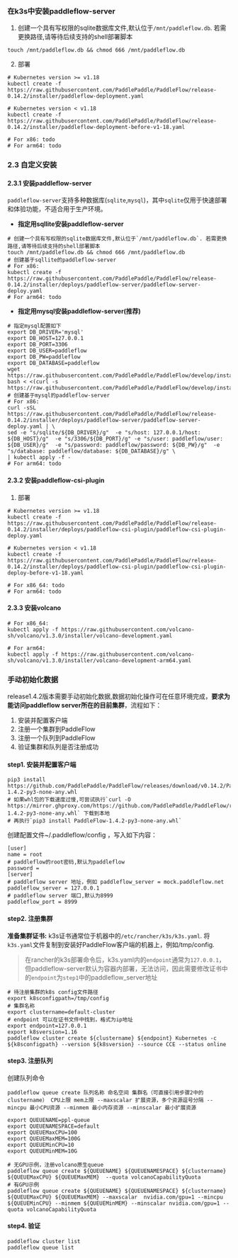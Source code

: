 ### 在k3s中安装paddleflow-server
1. 创建一个具有写权限的sqlite数据库文件,默认位于`/mnt/paddleflow.db`. 若需更换路径,请等待后续支持的shell部署脚本

```shell
touch /mnt/paddleflow.db && chmod 666 /mnt/paddleflow.db
```

2. 部署

```shell
# Kubernetes version >= v1.18
kubectl create -f https://raw.githubusercontent.com/PaddlePaddle/PaddleFlow/release-0.14.2/installer/paddleflow-deployment.yaml

# Kubernetes version < v1.18
kubectl create -f https://raw.githubusercontent.com/PaddlePaddle/PaddleFlow/release-0.14.2/installer/paddleflow-deployment-before-v1-18.yaml

# For x86: todo
# For arm64: todo
```

### 2.3 自定义安装
#### 2.3.1 安装paddleflow-server
`paddleflow-server`支持多种数据库(`sqlite`,`mysql`)，其中`sqlite`仅用于快速部署和体验功能，不适合用于生产环境。
- **指定用sqllite安装paddleflow-server**
```shell
# 创建一个具有写权限的sqlite数据库文件,默认位于`/mnt/paddleflow.db`. 若需更换路径,请等待后续支持的shell部署脚本
touch /mnt/paddleflow.db && chmod 666 /mnt/paddleflow.db
# 创建基于sqllite的paddleflow-server
# For x86:
kubectl create -f https://raw.githubusercontent.com/PaddlePaddle/PaddleFlow/release-0.14.2/installer/deploys/paddleflow-server/paddleflow-server-deploy.yaml
# For arm64: todo
```

- **指定用mysql安装paddleflow-server(推荐)**
```shell
# 指定mysql配置如下
export DB_DRIVER='mysql'
export DB_HOST=127.0.0.1
export DB_PORT=3306
export DB_USER=paddleflow
export DB_PW=paddleflow
export DB_DATABASE=paddleflow
wget https://raw.githubusercontent.com/PaddlePaddle/PaddleFlow/develop/installer/database/paddleflow.sql
bash < <(curl -s https://raw.githubusercontent.com/PaddlePaddle/PaddleFlow/develop/installer/database/execute.sh)
# 创建基于mysql的paddleflow-server
# For x86:
curl -sSL https://raw.githubusercontent.com/PaddlePaddle/PaddleFlow/release-0.14.2/installer/deploys/paddleflow-server/paddleflow-server-deploy.yaml | \
sed -e "s/sqlite/${DB_DRIVER}/g"  -e "s/host: 127.0.0.1/host: ${DB_HOST}/g"  -e "s/3306/${DB_PORT}/g" -e "s/user: paddleflow/user: ${DB_USER}/g"  -e "s/password: paddleflow/password: ${DB_PW}/g"  -e "s/database: paddleflow/database: ${DB_DATABASE}/g" \
| kubectl apply -f -
# For arm64: todo
```

#### 2.3.2 安装paddleflow-csi-plugin

1. 部署

```shell
# Kubernetes version >= v1.18
kubectl create -f https://raw.githubusercontent.com/PaddlePaddle/PaddleFlow/release-0.14.2/installer/deploys/paddleflow-csi-plugin/paddleflow-csi-plugin-deploy.yaml

# Kubernetes version < v1.18
kubectl create -f https://raw.githubusercontent.com/PaddlePaddle/PaddleFlow/release-0.14.2/installer/deploys/paddleflow-csi-plugin/paddleflow-csi-plugin-deploy-before-v1-18.yaml

# For x86_64: todo
# For arm64: todo
```

#### 2.3.3 安装volcano
```shell
# For x86_64:
kubectl apply -f https://raw.githubusercontent.com/volcano-sh/volcano/v1.3.0/installer/volcano-development.yaml

# For arm64:
kubectl apply -f https://raw.githubusercontent.com/volcano-sh/volcano/v1.3.0/installer/volcano-development-arm64.yaml
```
### 手动初始化数据
release1.4.2版本需要手动初始化数据,数据初始化操作可在任意环境完成，**要求为能访问paddleflow server所在的目前集群**，流程如下：
1. 安装并配置客户端
2. 注册一个集群到PaddleFlow
3. 注册一个队列到PaddleFlow
4. 验证集群和队列是否注册成功

#### step1. 安装并配置客户端

```shell
pip3 install https://github.com/PaddlePaddle/PaddleFlow/releases/download/v0.14.2/PaddleFlow-1.4.2-py3-none-any.whl
# 如果whl包的下载速度过慢,可尝试执行`curl -O https://mirror.ghproxy.com/https://github.com/PaddlePaddle/PaddleFlow/releases/download/v0.14.2/PaddleFlow-1.4.2-py3-none-any.whl` 下载到本地
# 再执行`pip3 install PaddleFlow-1.4.2-py3-none-any.whl`
```

创建配置文件~/.paddleflow/config ，写入如下内容：

```shell
[user]
name = root
# paddleflow的root密码,默认为paddleflow
password = 
[server]
# paddleflow server 地址，例如 paddleflow_server = mock.paddleflow.net
paddleflow_server = 127.0.0.1
# paddleflow server 端口,默认为8999
paddleflow_port = 8999
```

#### step2. 注册集群
**准备集群证书:** k3s证书通常位于机器中的`/etc/rancher/k3s/k3s.yaml`. 将`k3s.yaml`文件复制到安装好PaddleFlow客户端的机器上，例如/tmp/config. 

> 在rancher的k3s部署命令后，k3s.yaml内的`endpoint`通常为`127.0.0.1`，但paddleflow-server默认为容器内部署，无法访问，因此需要修改证书中的`endpoint`为`step1`中的paddleflow_server地址

```shell
# 待注册集群的k8s config文件路径
export k8sconfigpath=/tmp/config
# 集群名称
export clustername=default-cluster
# endpoint 可以在证书文件中找到，格式为ip地址
export endpoint=127.0.0.1
export k8sversion=1.16
paddleflow cluster create ${clustername} ${endpoint} Kubernetes -c ${k8sconfigpath} --version ${k8sversion} --source CCE --status online
```

#### step3. 注册队列

创建队列命令

```shell
paddleflow queue create 队列名称 命名空间 集群名（可直接引用步骤2中的clustername） CPU上限 mem上限 --maxscalar 扩展资源，多个资源逗号分隔 --mincpu 最小CPU资源 --minmem 最小内存资源 --minscalar 最小扩展资源

export QUEUENAME=ppl-queue
export QUEUENAMESPACE=default
export QUEUEMaxCPU=100
export QUEUEMaxMEM=100G
export QUEUEMinCPU=10
export QUEUEMinMEM=10G

# 无GPU示例，注册volcano原生queue
paddleflow queue create ${QUEUENAME} ${QUEUENAMESPACE} ${clustername} ${QUEUEMaxCPU} ${QUEUEMaxMEM}  --quota volcanoCapabilityQuota
# 有GPU示例
paddleflow queue create ${QUEUENAME} ${QUEUENAMESPACE} ${clustername} ${QUEUEMaxCPU} ${QUEUEMaxMEM} --maxscalar  nvidia.com/gpu=1 --mincpu ${QUEUEMinCPU} --minmem ${QUEUEMinMEM} --minscalar nvidia.com/gpu=1 --quota volcanoCapabilityQuota
```

#### step4. 验证

```shell
paddleflow cluster list
paddleflow queue list
```